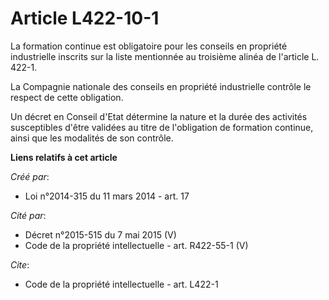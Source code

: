 # Article L422-10-1

La formation continue est obligatoire pour les conseils en propriété industrielle inscrits sur la liste mentionnée au
troisième alinéa de l'article L. 422-1. 

La Compagnie nationale des conseils en propriété industrielle contrôle le respect de cette obligation. 

Un décret en Conseil d'Etat détermine la nature et la durée des activités susceptibles d'être validées au titre de
l'obligation de formation continue, ainsi que les modalités de son contrôle.

**Liens relatifs à cet article**

_Créé par_:

  - Loi n°2014-315 du 11 mars 2014 - art. 17

_Cité par_:

  - Décret n°2015-515 du 7 mai 2015 (V)
  - Code de la propriété intellectuelle - art. R422-55-1 (V)

_Cite_:

  - Code de la propriété intellectuelle - art. L422-1
